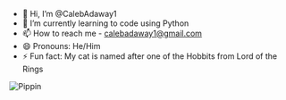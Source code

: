 - 👋 Hi, I’m @CalebAdaway1
- 🌱 I’m currently learning to code using Python
- 📫 How to reach me - calebadaway1@gmail.com
- 😄 Pronouns: He/Him
- ⚡ Fun fact: My cat is named after one of the Hobbits from Lord of the Rings

![Pippin](https://github.com/CalebAdaway1/CalebAdaway1/assets/163753248/55fafddb-687e-4b65-a4eb-cf319d861a05)

<!---
CalebAdaway1/CalebAdaway1 is a ✨ special ✨ repository because its `README.md` (this file) appears on your GitHub profile.
You can click the Preview link to take a look at your changes.
--->
